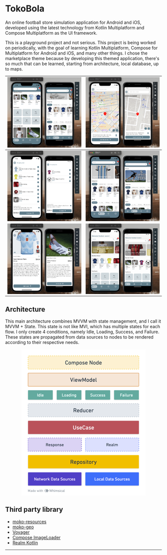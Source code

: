 # TokoBola

An online football store simulation application for Android and iOS, developed using the latest
technology from Kotlin Multiplatform and Compose Multiplatform as the UI framework.

This is a playground project and not serious. This project is being worked on periodically, with the
goal of learning Kotlin Multiplatform, Compose for Multiplatform for Android and iOS, and many other
things. I chose the marketplace theme because by developing this themed application, there's so much
that can be learned, starting from architecture, local database, up to maps.


| ![](doc/ss1.png)   | ![](doc/ss2.png)   |
|--------------------|--------------------|
| ![](doc/ss3.png)   | ![](doc/ss4.png)   |
| ![](doc/ss5.png)   | ![](doc/ss6.png)   |

## Architecture

This main architecture combines MVVM with state management, and I call it MVVM + State. This state
is not like MVI, which has multiple states for each flow. I only create 4 conditions, namely Idle,
Loading, Success, and Failure. These states are propagated from data sources to nodes to be rendered
according to their respective needs.

<p align="center">
  <img src="doc/img.png" width=400/>
</p>

## Third party library

- [moko-resources](https://github.com/icerockdev/moko-resources)
- [moko-geo](https://github.com/icerockdev/moko-geo)
- [Voyager](https://voyager.adriel.cafe/)
- [Compose ImageLoader](https://github.com/qdsfdhvh/compose-imageloader)
- [Realm Kotlin](https://realm.io/realm-kotlin/)

---